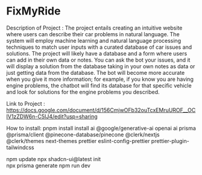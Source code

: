 # FixMyRide
Description of Project : 
The project entails creating an intuitive website where users can describe their car problems in natural language. The system will employ machine learning and natural language processing techniques to match user inputs with a curated database of car issues and solutions. The project will likely have a database and a form where users can add in their own data or notes. You can ask the bot your issues, and it will display a solution from the database taking in your own notes as data or just getting data from the database. The bot will become more accurate when you give it more information; for example, if you know you are having engine problems, the chatbot will find its database for that specific vehicle and look for solutions for the engine problems you described.

Link to Project : https://docs.google.com/document/d/156CmjwOFb32ouTcxEMruUROF__OCIV1zZDW6n-C5IJ4/edit?usp=sharing

How to install: pnpm install install ai @google/generative-ai openai ai prisma @prisma/client @pinecone-database/pinecone @clerk/nextjs @clerk/themes next-themes prettier eslint-config-prettier prettier-plugin-tailwindcss

npm update
npx shadcn-ui@latest init  
npx prisma generate
npm run dev

